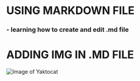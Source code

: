 # USING MARKDOWN FILE
### - learning how to create and edit .md file

# ADDING IMG IN .MD FILE
![Image of Yaktocat](https://octodex.github.com/images/yaktocat.png)
